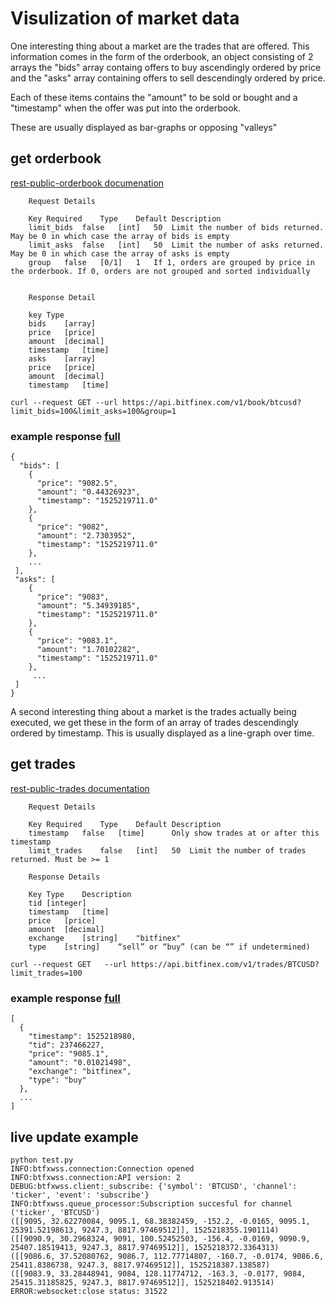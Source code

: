 # Visulization of market data 

One interesting thing about a market are the trades that are offered.
This information comes in the form of the orderbook, an object consisting 
of 2 arrays the  "bids" array containg offers to buy ascendingly ordered by price
and the "asks" array containing offers to sell descendingly ordered by price.  

Each of these items contains the "amount" to be sold or bought and a "timestamp" when the offer
was put into the orderbook.

These are usually displayed as bar-graphs or opposing "valleys"

## get orderbook

[rest-public-orderbook documenation](https://docs.bitfinex.com/v1/reference#rest-public-orderbook)

```
    Request Details
    
    Key	Required	Type	Default	Description
    limit_bids	false	[int]	50	Limit the number of bids returned. May be 0 in which case the array of bids is empty
    limit_asks	false	[int]	50	Limit the number of asks returned. May be 0 in which case the array of asks is empty
    group	false	[0/1]	1	If 1, orders are grouped by price in the orderbook. If 0, orders are not grouped and sorted individually


    Response Detail
    
    key	Type
    bids	[array]
    price	[price]
    amount	[decimal]
    timestamp	[time]
    asks	[array]
    price	[price]
    amount	[decimal]
    timestamp	[time]
```


`curl --request GET --url https://api.bitfinex.com/v1/book/btcusd?limit_bids=100&limit_asks=100&group=1`

### example response [full](orderbook.json)
```
{
  "bids": [
    {
      "price": "9082.5",
      "amount": "0.44326923",
      "timestamp": "1525219711.0"
    },
    {
      "price": "9082",
      "amount": "2.7303952",
      "timestamp": "1525219711.0"
    },
    ...
 ],
 "asks": [
    {
      "price": "9083",
      "amount": "5.34939185",
      "timestamp": "1525219711.0"
    },
    {
      "price": "9083.1",
      "amount": "1.70102282",
      "timestamp": "1525219711.0"
    },
     ...
 ]
}
```

A second interesting thing about a market is the trades actually being executed, we get these 
in the form of an array of trades descendingly  ordered by timestamp. This is usually displayed
as a line-graph over time.

## get trades

[rest-public-trades documentation](https://docs.bitfinex.com/v1/reference#rest-public-trades)

```
    Request Details
    
    Key	Required	Type	Default	Description
    timestamp	false	[time]		Only show trades at or after this timestamp
    limit_trades	false	[int]	50	Limit the number of trades returned. Must be >= 1
    
    Response Details

    Key	Type	Description
    tid	[integer]	
    timestamp	[time]	
    price	[price]	
    amount	[decimal]	
    exchange	[string]	"bitfinex"
    type	[string]	“sell” or “buy” (can be “” if undetermined)
```

`curl --request GET   --url https://api.bitfinex.com/v1/trades/BTCUSD?limit_trades=100`


### example response [full](trades.json)

```
[
  {
    "timestamp": 1525218980,
    "tid": 237466227,
    "price": "9085.1",
    "amount": "0.01021498",
    "exchange": "bitfinex",
    "type": "buy"
  },
  ...
]
```


## live update example

```
python test.py
INFO:btfxwss.connection:Connection opened
INFO:btfxwss.connection:API version: 2
DEBUG:btfxwss.client:_subscribe: {'symbol': 'BTCUSD', 'channel': 'ticker', 'event': 'subscribe'}
INFO:btfxwss.queue_processor:Subscription succesful for channel ('ticker', 'BTCUSD')
([[9095, 32.62270084, 9095.1, 68.38382459, -152.2, -0.0165, 9095.1, 25391.52198613, 9247.3, 8817.97469512]], 1525218355.1901114)
([[9090.9, 30.2968324, 9091, 100.52452503, -156.4, -0.0169, 9090.9, 25407.18519413, 9247.3, 8817.97469512]], 1525218372.3364313)
([[9086.6, 37.52080762, 9086.7, 112.77714807, -160.7, -0.0174, 9086.6, 25411.8386738, 9247.3, 8817.97469512]], 1525218387.138587)
([[9083.9, 33.28448941, 9084, 128.11774712, -163.3, -0.0177, 9084, 25415.31185825, 9247.3, 8817.97469512]], 1525218402.913514)
ERROR:websocket:close status: 31522
```
